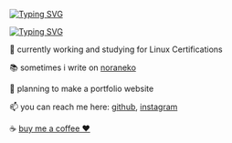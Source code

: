 [![Typing SVG](https://readme-typing-svg.demolab.com?font=Victor+Mono&weight=700&size=25&duration=2000&pause=1000&color=F7BF00&center=true&vCenter=true&multiline=true&random=false&width=500&height=200&lines=hello+world!;my+name+is+marco...;but+you+can+call+me;kernelpanic)](https://git.io/typing-svg)

[![Typing SVG](https://readme-typing-svg.demolab.com?font=Victor+Mono&weight=700&size=25&duration=2000&pause=1000&color=F7BF00&center=true&vCenter=true&multiline=true&random=false&width=500&height=200&lines=i+love+computers;programming;linux;and+music)](https://git.io/typing-svg)


🙂 currently working and studying for Linux Certifications

📚 sometimes i write on [noraneko](https://noraneko.vercel.app)

💭 planning to make a portfolio website

📫 you can reach me here: [github](https://github.com/kernelpanic95), [instagram](https://instagram.com/kernelpanic.sh)

☕ [buy me a coffee ❤️](https://ko-fi.com/kernelpanic95)


<!--
**kernelpanic95/kernelpanic95** is a ✨ _special_ ✨ repository because its `README.md` (this file) appears on your GitHub profile.

Here are some ideas to get you started:

- 🔭 I’m currently working on ...
- 🌱 I’m currently learning ...
- 👯 I’m looking to collaborate on ...
- 🤔 I’m looking for help with ...
- 💬 Ask me about ...
- 📫 How to reach me: ...
- 😄 Pronouns: ...
- ⚡ Fun fact: ...
-->
